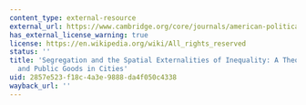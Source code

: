 ```yaml
---
content_type: external-resource
external_url: https://www.cambridge.org/core/journals/american-political-science-review/article/segregation-and-the-spatial-externalities-of-inequality-a-theory-of-interdependence-and-public-goods-in-cities/D80EF3694FA04F046EB1D6BE6F5C3CA5
has_external_license_warning: true
license: https://en.wikipedia.org/wiki/All_rights_reserved
status: ''
title: 'Segregation and the Spatial Externalities of Inequality: A Theory of Interdependence
  and Public Goods in Cities'
uid: 2857e523-f18c-4a3e-9888-da4f050c4338
wayback_url: ''
---
```

